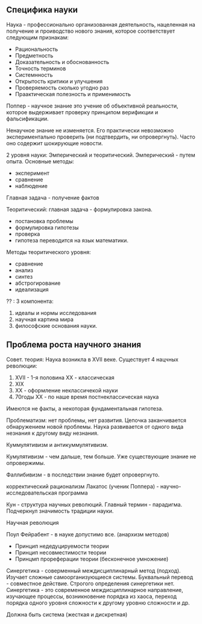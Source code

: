 ## Специфика науки 

Наука -  профессионально организованная деятельность, нацеленная на получение и проиводство нового знания, которое соответствует следующим признакам:
- Рациональность
- Предметность 
- Доказательность и обоснованность
- Точность терминов
- Системнность 
- Открытость критики и улучшения
- Проверяемость сколько угодно раз
- Праактическая полезность и применимость 

Поппер - научное знание это учение об объективной реальности, которое выдерживает проверку принципом верификции и фальсификации.

Ненаучное знание не изменяется. Его практически невозможно экспериментально проверить (ни подтвердить, ни опровергнуть). Часто оно содержит шокирующие новости.

2 уровня науки: Эмперический и теоритический.
Эмперический - путем опыта. Основные методы:
- эксперимент
- сравнение
- наблюдение

Главная задача - получение фактов

Теоритический: главная задача - формулировка закона. 
- постановка проблемы
- формулировка гипотезы
- проверка
- гипотеза переводится на язык математики. 

Методы теоритического уровня:
- сравнение
- анализ
- синтез
- абстрогирование
- идеализация

?? :
3 компонента:
1. идеалы и нормы исследования
2. научная картина мира
3. философские основания науки.

## Проблема роста научного знания

Совет. теория:
Наука возникла в XVII веке. Существует 4 нацчных революции:
1. XVII - 1-я половина XX - классическая
2. XIX 
3. XX - оформление неклассичекой науки
4. 70годы XX - по наше время постнеклассическая наука

Имеются не факты, а некоторая фундаментальная гипотеза. 

Проблематизм: нет проблемы, нет развития. Цепочка заканчивается обнаружением новой проблемы. Наука развивается от одного вида незнания к другому виду незнания. 

Куммулятивизм и антикуммулятивизм. 

Кумулятивизм - чем дальше, тем больше. Уже существующие знание не опровержимы.

Фаллибивизм - в последствии знание будет опровергнуто. 

корректический рационализм 
Лакатос (ученик Поппера) - научно-исследовательская программа

Кун - структура научных революций. Главный термин - парадигма. Подчеркнул значимость традиции науки.  

Научная революция 

Поул Фейрабент - в науке допустимо все. (анархизм методов)
- Принцип недедуцируемости теории
- Принцип несовместимости теории
- Принцмп прореферации теории (бесконечное умножение)

Синергетика - соверменный междисциплинарный метод (подход). Изучает сложные самоорганизующиеся системы. Буквальный перевод - совместное действие.
Строгого определения синергетики нет. Синергетика - это современное междисциплинарное направление, изучающее процессы, возникновение порядка из хаоса, переход порядка одного уровня сложности к другому уровню сложности и др.

Должна быть система (жесткая и дискретная)
